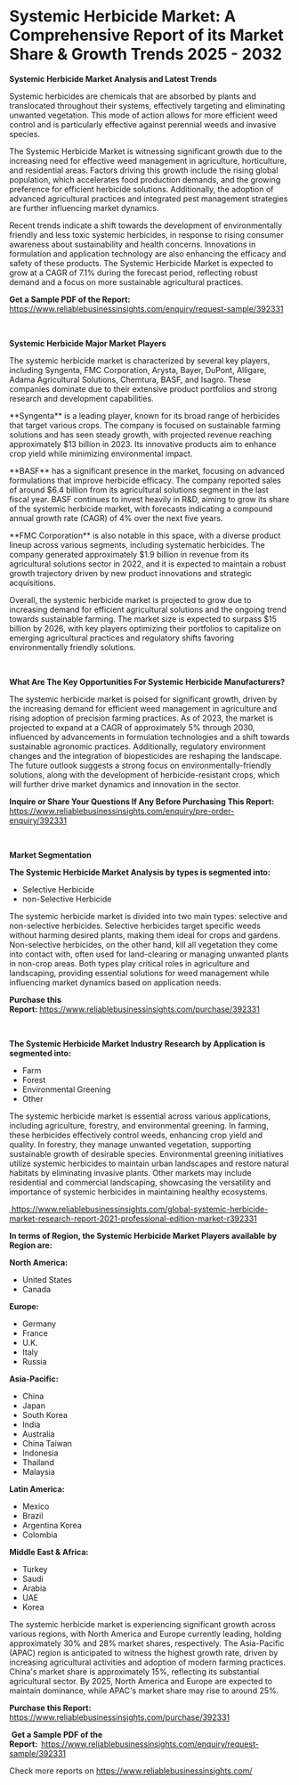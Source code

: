 <p><h1>Systemic Herbicide Market: A Comprehensive Report of its Market Share & Growth Trends 2025 - 2032</h1></p><p><strong>Systemic Herbicide Market Analysis and Latest Trends</strong></p>
<p><p>Systemic herbicides are chemicals that are absorbed by plants and translocated throughout their systems, effectively targeting and eliminating unwanted vegetation. This mode of action allows for more efficient weed control and is particularly effective against perennial weeds and invasive species.</p><p>The Systemic Herbicide Market is witnessing significant growth due to the increasing need for effective weed management in agriculture, horticulture, and residential areas. Factors driving this growth include the rising global population, which accelerates food production demands, and the growing preference for efficient herbicide solutions. Additionally, the adoption of advanced agricultural practices and integrated pest management strategies are further influencing market dynamics.</p><p>Recent trends indicate a shift towards the development of environmentally friendly and less toxic systemic herbicides, in response to rising consumer awareness about sustainability and health concerns. Innovations in formulation and application technology are also enhancing the efficacy and safety of these products. The Systemic Herbicide Market is expected to grow at a CAGR of 7.1% during the forecast period, reflecting robust demand and a focus on more sustainable agricultural practices.</p></p>
<p><strong>Get a Sample PDF of the Report:&nbsp;</strong> <a href="https://www.reliablebusinessinsights.com/enquiry/request-sample/392331?utm_campaign=97&utm_medium=2&utm_source=Github&utm_content=ia&utm_term=17012025&utm_id=systemic-herbicide">https://www.reliablebusinessinsights.com/enquiry/request-sample/392331</a></p>
<p>&nbsp;</p>
<p><strong>Systemic Herbicide Major Market Players</strong></p>
<p><p>The systemic herbicide market is characterized by several key players, including Syngenta, FMC Corporation, Arysta, Bayer, DuPont, Alligare, Adama Agricultural Solutions, Chemtura, BASF, and Isagro. These companies dominate due to their extensive product portfolios and strong research and development capabilities.</p><p>**Syngenta** is a leading player, known for its broad range of herbicides that target various crops. The company is focused on sustainable farming solutions and has seen steady growth, with projected revenue reaching approximately $13 billion in 2023. Its innovative products aim to enhance crop yield while minimizing environmental impact.</p><p>**BASF** has a significant presence in the market, focusing on advanced formulations that improve herbicide efficacy. The company reported sales of around $6.4 billion from its agricultural solutions segment in the last fiscal year. BASF continues to invest heavily in R&D, aiming to grow its share of the systemic herbicide market, with forecasts indicating a compound annual growth rate (CAGR) of 4% over the next five years.</p><p>**FMC Corporation** is also notable in this space, with a diverse product lineup across various segments, including systematic herbicides. The company generated approximately $1.9 billion in revenue from its agricultural solutions sector in 2022, and it is expected to maintain a robust growth trajectory driven by new product innovations and strategic acquisitions.</p><p>Overall, the systemic herbicide market is projected to grow due to increasing demand for efficient agricultural solutions and the ongoing trend towards sustainable farming. The market size is expected to surpass $15 billion by 2026, with key players optimizing their portfolios to capitalize on emerging agricultural practices and regulatory shifts favoring environmentally friendly solutions.</p></p>
<p>&nbsp;</p>
<p><strong>What Are The Key Opportunities For Systemic Herbicide Manufacturers?</strong></p>
<p><p>The systemic herbicide market is poised for significant growth, driven by the increasing demand for efficient weed management in agriculture and rising adoption of precision farming practices. As of 2023, the market is projected to expand at a CAGR of approximately 5% through 2030, influenced by advancements in formulation technologies and a shift towards sustainable agronomic practices. Additionally, regulatory environment changes and the integration of biopesticides are reshaping the landscape. The future outlook suggests a strong focus on environmentally-friendly solutions, along with the development of herbicide-resistant crops, which will further drive market dynamics and innovation in the sector.</p></p>
<p><strong>Inquire or Share Your Questions If Any Before Purchasing This Report:</strong> <a href="https://www.reliablebusinessinsights.com/enquiry/pre-order-enquiry/392331?utm_campaign=97&utm_medium=2&utm_source=Github&utm_content=ia&utm_term=17012025&utm_id=systemic-herbicide">https://www.reliablebusinessinsights.com/enquiry/pre-order-enquiry/392331</a></p>
<p>&nbsp;</p>
<p><strong>Market Segmentation</strong></p>
<p><strong>The Systemic Herbicide Market Analysis by types is segmented into:</strong></p>
<p><ul><li>Selective Herbicide</li><li>non-Selective Herbicide</li></ul></p>
<p><p>The systemic herbicide market is divided into two main types: selective and non-selective herbicides. Selective herbicides target specific weeds without harming desired plants, making them ideal for crops and gardens. Non-selective herbicides, on the other hand, kill all vegetation they come into contact with, often used for land-clearing or managing unwanted plants in non-crop areas. Both types play critical roles in agriculture and landscaping, providing essential solutions for weed management while influencing market dynamics based on application needs.</p></p>
<p><strong>Purchase this Report:&nbsp;</strong><a href="https://www.reliablebusinessinsights.com/purchase/392331?utm_campaign=97&utm_medium=2&utm_source=Github&utm_content=ia&utm_term=17012025&utm_id=systemic-herbicide">https://www.reliablebusinessinsights.com/purchase/392331</a></p>
<p>&nbsp;</p>
<p><strong>The Systemic Herbicide Market Industry Research by Application is segmented into:</strong></p>
<p><ul><li>Farm</li><li>Forest</li><li>Environmental Greening</li><li>Other</li></ul></p>
<p><p>The systemic herbicide market is essential across various applications, including agriculture, forestry, and environmental greening. In farming, these herbicides effectively control weeds, enhancing crop yield and quality. In forestry, they manage unwanted vegetation, supporting sustainable growth of desirable species. Environmental greening initiatives utilize systemic herbicides to maintain urban landscapes and restore natural habitats by eliminating invasive plants. Other markets may include residential and commercial landscaping, showcasing the versatility and importance of systemic herbicides in maintaining healthy ecosystems.</p></p>
<p><a href="https://www.reliablebusinessinsights.com/global-systemic-herbicide-market-research-report-2021-professional-edition-market-r392331?utm_campaign=97&utm_medium=2&utm_source=Github&utm_content=ia&utm_term=17012025&utm_id=systemic-herbicide">&nbsp;https://www.reliablebusinessinsights.com/global-systemic-herbicide-market-research-report-2021-professional-edition-market-r392331</a></p>
<p><strong>In terms of Region, the Systemic Herbicide Market Players available by Region are:</strong></p>
<p>
    <p> <strong> North America: </strong>
        <ul>
            <li>United States</li>
            <li>Canada</li>
        </ul>
        </p> 
    <p> <strong> Europe: </strong>
        <ul>
            <li>Germany</li>
            <li>France</li>
            <li>U.K.</li>
            <li>Italy</li>
            <li>Russia</li>
        </ul>
        </p> 
    <p> <strong> Asia-Pacific: </strong>
        <ul>
            <li>China</li>
            <li>Japan</li>
            <li>South Korea</li>
            <li>India</li>
            <li>Australia</li>
            <li>China Taiwan</li>
            <li>Indonesia</li>
            <li>Thailand</li>
            <li>Malaysia</li>
        </ul>
        </p> 
    <p> <strong> Latin America: </strong>
        <ul>
            <li>Mexico</li>
            <li>Brazil</li>
            <li>Argentina Korea</li>
            <li>Colombia</li>
        </ul>
        </p> 
    <p> <strong> Middle East & Africa: </strong>
        <ul>
            <li>Turkey</li>
            <li>Saudi</li>
            <li>Arabia</li>
            <li>UAE</li>
            <li>Korea</li>
        </ul>
    </p>
    </p>
<p><p>The systemic herbicide market is experiencing significant growth across various regions, with North America and Europe currently leading, holding approximately 30% and 28% market shares, respectively. The Asia-Pacific (APAC) region is anticipated to witness the highest growth rate, driven by increasing agricultural activities and adoption of modern farming practices. China's market share is approximately 15%, reflecting its substantial agricultural sector. By 2025, North America and Europe are expected to maintain dominance, while APAC's market share may rise to around 25%.</p></p>
<p><strong>Purchase this Report: </strong><a href="https://www.reliablebusinessinsights.com/purchase/392331?utm_campaign=97&utm_medium=2&utm_source=Github&utm_content=ia&utm_term=17012025&utm_id=systemic-herbicide">https://www.reliablebusinessinsights.com/purchase/392331</a></p>
<p>&nbsp;<strong>Get a Sample PDF of the Report:&nbsp;&nbsp;</strong><a href="https://www.reliablebusinessinsights.com/enquiry/request-sample/392331?utm_campaign=97&utm_medium=2&utm_source=Github&utm_content=ia&utm_term=17012025&utm_id=systemic-herbicide">https://www.reliablebusinessinsights.com/enquiry/request-sample/392331</a></p>
<p><strong></strong></p>
<p>Check more reports on <a href="https://www.reliablebusinessinsights.com/?utm_campaign=97&utm_medium=2&utm_source=Github&utm_content=ia&utm_term=17012025&utm_id=systemic-herbicide">https://www.reliablebusinessinsights.com/</a></p>